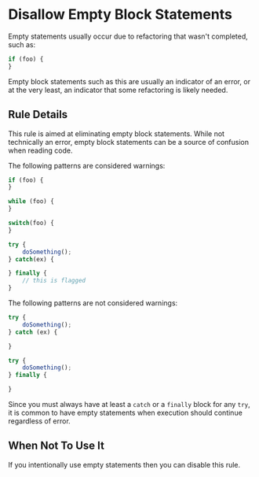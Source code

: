 # Disallow Empty Block Statements

Empty statements usually occur due to refactoring that wasn't completed, such as:

```js
if (foo) {
}
```

Empty block statements such as this are usually an indicator of an error, or at the very least, an indicator that some refactoring is likely needed.

## Rule Details

This rule is aimed at eliminating empty block statements. While not technically an error, empty block statements can be a source of confusion when reading code.

The following patterns are considered warnings:

```js
if (foo) {
}

while (foo) {
}

switch(foo) {
}

try {
    doSomething();
} catch(ex) {

} finally {
    // this is flagged
}
```

The following patterns are not considered warnings:

```js
try {
    doSomething();
} catch (ex) {

}

try {
    doSomething();
} finally {

}
```

Since you must always have at least a `catch` or a `finally` block for any `try`, it is common to have empty statements when execution should continue regardless of error.

## When Not To Use It

If you intentionally use empty statements then you can disable this rule.

